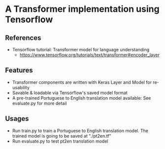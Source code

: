 # A Transformer implementation using Tensorflow

## References
* Tensorflow tutorial: Transformer model for language understanding
    * https://www.tensorflow.org/tutorials/text/transformer#encoder_layer

## Features
* Transformer components are written with Keras Layer and Model for re-usability
* Savable & loadable via Tensorflow's saved model format
* A pre-trained Portuguese to English translation model available: See evaluate.py for more detail

## Usages
* Run train.py to train a Portuguese to English translation model. The trained model is going to be saved at "./pt2en.tf"
* Run evaluate.py to test pt2en translation model